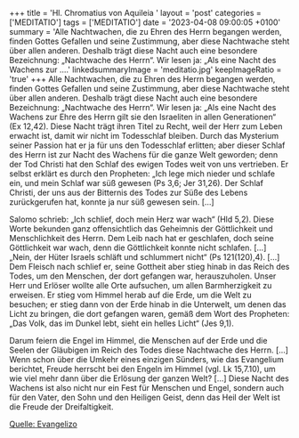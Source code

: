 +++
title = 'Hl. Chromatius von Aquileia  '
layout = 'post'
categories = ['MEDITATIO']
tags = ['MEDITATIO']
date = '2023-04-08 09:00:05 +0100'
summary = 'Alle Nachtwachen, die zu Ehren des Herrn begangen werden, finden Gottes Gefallen und seine Zustimmung, aber diese Nachtwache steht über allen anderen. Deshalb trägt diese Nacht auch eine besondere Bezeichnung: „Nachtwache des Herrn“. Wir lesen ja: „Als eine Nacht des Wachens zur ....'
linkedsummaryImage = 'meditatio.jpg'
keepImageRatio = 'true'
+++
Alle Nachtwachen, die zu Ehren des Herrn begangen werden, finden Gottes Gefallen und seine Zustimmung, aber diese Nachtwache steht über allen anderen. Deshalb trägt diese Nacht auch eine besondere Bezeichnung: „Nachtwache des Herrn“. Wir lesen ja: „Als eine Nacht des Wachens zur Ehre des Herrn gilt sie den Israeliten in allen Generationen“ (Ex 12,42).<!--more--> Diese Nacht trägt ihren Titel zu Recht, weil der Herr zum Leben erwacht ist, damit wir nicht im Todesschlaf bleiben. Durch das Mysterium seiner Passion hat er ja für uns den Todesschlaf erlitten; aber dieser Schlaf des Herrn ist zur Nacht des Wachens für die ganze Welt geworden; denn der Tod Christi hat den Schlaf des ewigen Todes weit von uns vertrieben. Er selbst erklärt es durch den Propheten: „Ich lege mich nieder und schlafe ein, und mein Schlaf war süß gewesen (Ps 3,6; Jer 31,26). Der Schlaf Christi, der uns aus der Bitternis des Todes zur Süße des Lebens zurückgerufen hat, konnte ja nur süß gewesen sein. […]

Salomo schrieb: „Ich schlief, doch mein Herz war wach“ (Hld 5,2). Diese Worte bekunden ganz offensichtlich das Geheimnis der Göttlichkeit und Menschlichkeit des Herrn. Dem Leib nach hat er geschlafen, doch seine Göttlichkeit war wach, denn die Göttlichkeit konnte nicht schlafen. […] „Nein, der Hüter Israels schläft und schlummert nicht“ (Ps 121(120),4). […] Dem Fleisch nach schlief er, seine Gottheit aber stieg hinab in das Reich des Todes, um den Menschen, der dort gefangen war, herauszuholen. Unser Herr und Erlöser wollte alle Orte aufsuchen, um allen Barmherzigkeit zu erweisen. Er stieg vom Himmel herab auf die Erde, um die Welt zu besuchen; er stieg dann von der Erde hinab in die Unterwelt, um denen das Licht zu bringen, die dort gefangen waren, gemäß dem Wort des Propheten: „Das Volk, das im Dunkel lebt, sieht ein helles Licht“ (Jes 9,1).

Darum feiern die Engel im Himmel, die Menschen auf der Erde und die Seelen der Gläubigen im Reich des Todes diese Nachtwache des Herrn. […] Wenn schon über die Umkehr eines einzigen Sünders, wie das Evangelium berichtet, Freude herrscht bei den Engeln im Himmel (vgl. Lk 15,7.10), um wie viel mehr dann über die Erlösung der ganzen Welt? […] Diese Nacht des Wachens ist also nicht nur ein Fest für Menschen und Engel, sondern auch für den Vater, den Sohn und den Heiligen Geist, denn das Heil der Welt ist die Freude der Dreifaltigkeit.




[Quelle: Evangelizo](https://evangeliumtagfuertag.org/DE/gospel)
